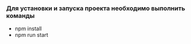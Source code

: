 ### Для установки и запуска проекта необходимо выполнить команды

-   npm install
-   npm run start
